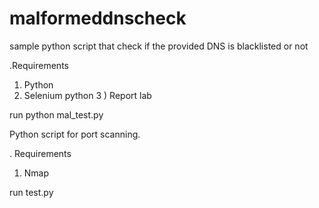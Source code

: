 # malformeddnscheck
sample python script that check if the provided DNS is blacklisted or not

.Requirements
1) Python 
2) Selenium python
3 ) Report lab


run python mal_test.py

Python script for port scanning.


. Requirements 
 1) Nmap


run test.py
